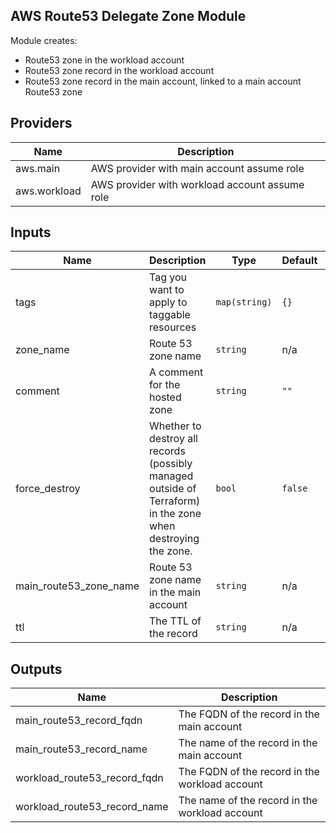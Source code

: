 ## AWS Route53 Delegate Zone Module

Module creates: 
 - Route53 zone in the workload account
 - Route53 zone record in the workload account
 - Route53 zone record in the main account, linked to a main account Route53 zone
 
## Providers

| Name         | Description 
|--------------|-----------------------------------------------
| aws.main     | AWS provider with main account assume role
| aws.workload | AWS provider with workload account assume role

## Inputs

| Name | Description | Type | Default | Required |
|------|-------------|------|---------|:--------:|
| tags | Tag you want to apply to taggable resources | `map(string)` | `{}` | no |
| zone_name | Route 53 zone name | `string` | n/a | yes |
| comment | A comment for the hosted zone | `string` | `""` | no |
| force_destroy | Whether to destroy all records (possibly managed outside of Terraform) in the zone when destroying the zone. | `bool` | `false` | no |
| main_route53_zone_name | Route 53 zone name in the main account | `string` | n/a | yes |
| ttl | The TTL of the record | `string` | n/a | yes |

## Outputs

| Name | Description |
|------|-------------|
| main\_route53\_record\_fqdn | The FQDN of the record in the main account |
| main\_route53\_record\_name | The name of the record in the main account |
| workload\_route53\_record\_fqdn | The FQDN of the record in the workload account |
| workload\_route53\_record\_name | The name of the record in the workload account |
